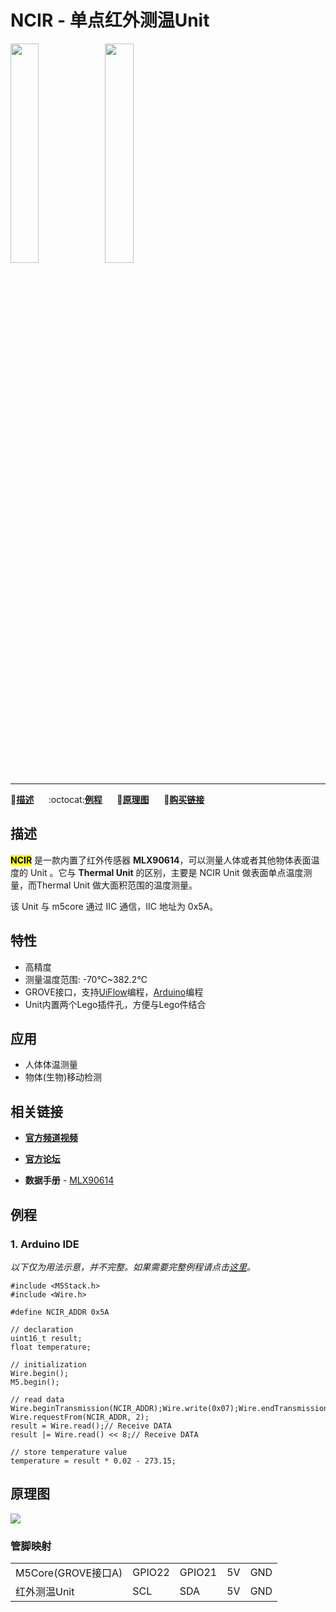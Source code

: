 # NCIR - 单点红外测温Unit

<img src="assets/img/product_pics/unit/M5GO_Unit_ncir.png" width="30%" height="30%"><img src="assets/img/product_pics/unit/unit_ncir_grove_a.png" width="30%" height="30%">

***

:memo:**[描述](#描述)**&nbsp;&nbsp;&nbsp;&nbsp;&nbsp;&nbsp;:octocat:**[例程](#例程)**&nbsp;&nbsp;&nbsp;&nbsp;&nbsp;&nbsp;:electric_plug:**[原理图](#原理图)**&nbsp;&nbsp;&nbsp;&nbsp;&nbsp;&nbsp;🛒**[购买链接](https://item.taobao.com/item.htm?spm=a1z10.3-c.w4002-1172588106.43.3a93425e5PQbBs&id=580005645359)**

## 描述

**<mark>NCIR</mark>** 是一款内置了红外传感器 **MLX90614**，可以测量人体或者其他物体表面温度的 Unit 。它与 **Thermal Unit** 的区别，主要是 NCIR Unit 做表面单点温度测量，而Thermal Unit 做大面积范围的温度测量。

该 Unit 与 m5core 通过 IIC 通信，IIC 地址为 0x5A。

## 特性

-  高精度
-  测量温度范围: -70℃~382.2℃
-  GROVE接口，支持[UiFlow](http://flow.m5stack.com)编程，[Arduino](http://www.arduino.cc)编程
-  Unit内置两个Lego插件孔，方便与Lego件结合

## 应用

-  人体体温测量
-  物体(生物)移动检测

## 相关链接

- **[官方频道视频](https://i.youku.com/i/UNjE1ODA2MzE0OA==?spm=a2hzp.8253869.0.0)**

- **[官方论坛](http://forum.m5stack.com/)**

-  **数据手册** - [MLX90614](https://pdf1.alldatasheet.com/datasheet-pdf/view/218977/ETC2/MLX90614.html)

## 例程

### 1. Arduino IDE

*以下仅为用法示意，并不完整。如果需要完整例程请点击[这里](https://github.com/m5stack/M5Stack/tree/master/examples/Unit/NCIR)。*

```arduino
#include <M5Stack.h>
#include <Wire.h>

#define NCIR_ADDR 0x5A

// declaration
uint16_t result;
float temperature;

// initialization
Wire.begin();
M5.begin();

// read data
Wire.beginTransmission(NCIR_ADDR);Wire.write(0x07);Wire.endTransmission(false);
Wire.requestFrom(NCIR_ADDR, 2);
result = Wire.read();// Receive DATA
result |= Wire.read() << 8;// Receive DATA

// store temperature value
temperature = result * 0.02 - 273.15;
```

<!-- ### 2. UIFlow

<img src="assets/img/product_pics/unit/unit_example/example_unit_ncir_01.png" width="30%" height="30%"> <img src="assets/img/product_pics/unit/unit_example/example_unit_ncir_02.png" width="55%" height="55%">

具体例程请点击[这里](https://github.com/m5stack/M5-ProductExampleCodes/tree/master/Unit/NCIR/UIFlow)。 -->

## 原理图

<img src="assets/img/product_pics/unit/ncir_sch.JPG">

### 管脚映射

<table>
 <tr><td>M5Core(GROVE接口A)</td><td>GPIO22</td><td>GPIO21</td><td>5V</td><td>GND</td></tr>
 <tr><td>红外测温Unit</td><td>SCL</td><td>SDA</td><td>5V</td><td>GND</td></tr>
</table>